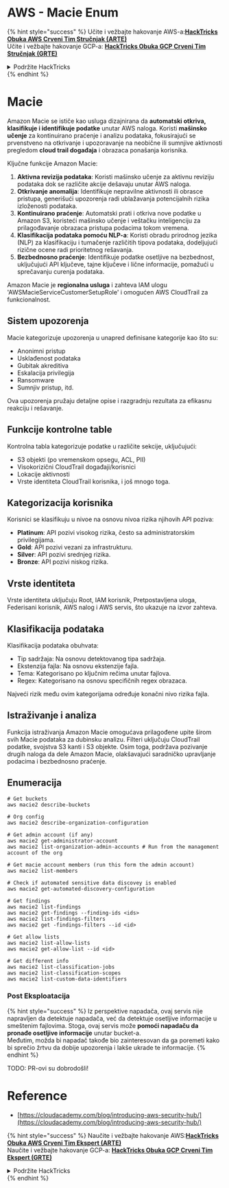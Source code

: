 # AWS - Macie Enum

{% hint style="success" %}
Učite i vežbajte hakovanje AWS-a:<img src="/.gitbook/assets/image.png" alt="" data-size="line">[**HackTricks Obuka AWS Crveni Tim Stručnjak (ARTE)**](https://training.hacktricks.xyz/courses/arte)<img src="/.gitbook/assets/image.png" alt="" data-size="line">\
Učite i vežbajte hakovanje GCP-a: <img src="/.gitbook/assets/image (2).png" alt="" data-size="line">[**HackTricks Obuka GCP Crveni Tim Stručnjak (GRTE)**<img src="/.gitbook/assets/image (2).png" alt="" data-size="line">](https://training.hacktricks.xyz/courses/grte)

<details>

<summary>Podržite HackTricks</summary>

* Proverite [**planove pretplate**](https://github.com/sponsors/carlospolop)!
* **Pridružite se** 💬 [**Discord grupi**](https://discord.gg/hRep4RUj7f) ili [**telegram grupi**](https://t.me/peass) ili nas **pratite** na **Twitteru** 🐦 [**@hacktricks\_live**](https://twitter.com/hacktricks\_live)**.**
* **Podelite hakovanje trikova slanjem PR-ova na** [**HackTricks**](https://github.com/carlospolop/hacktricks) i [**HackTricks Cloud**](https://github.com/carlospolop/hacktricks-cloud) github repozitorijume.

</details>
{% endhint %}

# Macie

Amazon Macie se ističe kao usluga dizajnirana da **automatski otkriva, klasifikuje i identifikuje podatke** unutar AWS naloga. Koristi **mašinsko učenje** za kontinuirano praćenje i analizu podataka, fokusirajući se prvenstveno na otkrivanje i upozoravanje na neobične ili sumnjive aktivnosti pregledom **cloud trail događaja** i obrazaca ponašanja korisnika.

Ključne funkcije Amazon Macie:

1. **Aktivna revizija podataka**: Koristi mašinsko učenje za aktivnu reviziju podataka dok se različite akcije dešavaju unutar AWS naloga.
2. **Otkrivanje anomalija**: Identifikuje nepravilne aktivnosti ili obrasce pristupa, generišući upozorenja radi ublažavanja potencijalnih rizika izloženosti podataka.
3. **Kontinuirano praćenje**: Automatski prati i otkriva nove podatke u Amazon S3, koristeći mašinsko učenje i veštačku inteligenciju za prilagođavanje obrazaca pristupa podacima tokom vremena.
4. **Klasifikacija podataka pomoću NLP-a**: Koristi obradu prirodnog jezika (NLP) za klasifikaciju i tumačenje različitih tipova podataka, dodeljujući rizične ocene radi prioritetnog rešavanja.
5. **Bezbednosno praćenje**: Identifikuje podatke osetljive na bezbednost, uključujući API ključeve, tajne ključeve i lične informacije, pomažući u sprečavanju curenja podataka.

Amazon Macie je **regionalna usluga** i zahteva IAM ulogu 'AWSMacieServiceCustomerSetupRole' i omogućen AWS CloudTrail za funkcionalnost.

## Sistem upozorenja

Macie kategorizuje upozorenja u unapred definisane kategorije kao što su:

- Anonimni pristup
- Usklađenost podataka
- Gubitak akreditiva
- Eskalacija privilegija
- Ransomware
- Sumnjiv pristup, itd.

Ova upozorenja pružaju detaljne opise i razgradnju rezultata za efikasnu reakciju i rešavanje.

## Funkcije kontrolne table

Kontrolna tabla kategorizuje podatke u različite sekcije, uključujući:

- S3 objekti (po vremenskom opsegu, ACL, PII)
- Visokorizični CloudTrail događaji/korisnici
- Lokacije aktivnosti
- Vrste identiteta CloudTrail korisnika, i još mnogo toga.

## Kategorizacija korisnika

Korisnici se klasifikuju u nivoe na osnovu nivoa rizika njihovih API poziva:

- **Platinum**: API pozivi visokog rizika, često sa administratorskim privilegijama.
- **Gold**: API pozivi vezani za infrastrukturu.
- **Silver**: API pozivi srednjeg rizika.
- **Bronze**: API pozivi niskog rizika.

## Vrste identiteta

Vrste identiteta uključuju Root, IAM korisnik, Pretpostavljena uloga, Federisani korisnik, AWS nalog i AWS servis, što ukazuje na izvor zahteva.

## Klasifikacija podataka

Klasifikacija podataka obuhvata:

- Tip sadržaja: Na osnovu detektovanog tipa sadržaja.
- Ekstenzija fajla: Na osnovu ekstenzije fajla.
- Tema: Kategorisano po ključnim rečima unutar fajlova.
- Regex: Kategorisano na osnovu specifičnih regex obrazaca.

Najveći rizik među ovim kategorijama određuje konačni nivo rizika fajla.

## Istraživanje i analiza

Funkcija istraživanja Amazon Macie omogućava prilagođene upite širom svih Macie podataka za dubinsku analizu. Filteri uključuju CloudTrail podatke, svojstva S3 kanti i S3 objekte. Osim toga, podržava pozivanje drugih naloga da dele Amazon Macie, olakšavajući saradničko upravljanje podacima i bezbednosno praćenje.


## Enumeracija
```
# Get buckets
aws macie2 describe-buckets

# Org config
aws macie2 describe-organization-configuration

# Get admin account (if any)
aws macie2 get-administrator-account
aws macie2 list-organization-admin-accounts # Run from the management account of the org

# Get macie account members (run this form the admin account)
aws macie2 list-members

# Check if automated sensitive data discovey is enabled
aws macie2 get-automated-discovery-configuration

# Get findings
aws macie2 list-findings
aws macie2 get-findings --finding-ids <ids>
aws macie2 list-findings-filters
aws macie2 get -findings-filters --id <id>

# Get allow lists
aws macie2 list-allow-lists
aws macie2 get-allow-list --id <id>

# Get different info
aws macie2 list-classification-jobs
aws macie2 list-classification-scopes
aws macie2 list-custom-data-identifiers
```
### Post Eksploatacija

{% hint style="success" %}
Iz perspektive napadača, ovaj servis nije napravljen da detektuje napadača, već da detektuje osetljive informacije u smeštenim fajlovima. Stoga, ovaj servis može **pomoći napadaču da pronađe osetljive informacije** unutar bucket-a.\
Međutim, možda bi napadač takođe bio zainteresovan da ga poremeti kako bi sprečio žrtvu da dobije upozorenja i lakše ukrade te informacije.
{% endhint %}

TODO: PR-ovi su dobrodošli!

# Reference
* [https://cloudacademy.com/blog/introducing-aws-security-hub/](https://cloudacademy.com/blog/introducing-aws-security-hub/)

{% hint style="success" %}
Naučite i vežbajte hakovanje AWS:<img src="/.gitbook/assets/image.png" alt="" data-size="line">[**HackTricks Obuka AWS Crveni Tim Ekspert (ARTE)**](https://training.hacktricks.xyz/courses/arte)<img src="/.gitbook/assets/image.png" alt="" data-size="line">\
Naučite i vežbajte hakovanje GCP-a: <img src="/.gitbook/assets/image (2).png" alt="" data-size="line">[**HackTricks Obuka GCP Crveni Tim Ekspert (GRTE)**<img src="/.gitbook/assets/image (2).png" alt="" data-size="line">](https://training.hacktricks.xyz/courses/grte)

<details>

<summary>Podržite HackTricks</summary>

* Proverite [**planove pretplate**](https://github.com/sponsors/carlospolop)!
* **Pridružite se** 💬 [**Discord grupi**](https://discord.gg/hRep4RUj7f) ili [**telegram grupi**](https://t.me/peass) ili nas **pratite** na **Twitteru** 🐦 [**@hacktricks\_live**](https://twitter.com/hacktricks\_live)**.**
* **Podelite hakovanje trikova slanjem PR-ova na** [**HackTricks**](https://github.com/carlospolop/hacktricks) i [**HackTricks Cloud**](https://github.com/carlospolop/hacktricks-cloud) github repozitorijume.

</details>
{% endhint %}
